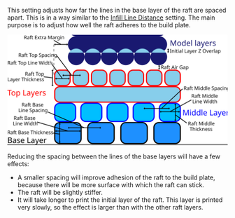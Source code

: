 This setting adjusts how far the lines in the base layer of the raft are spaced apart. This is in a way similar to the [Infill Line Distance](infill_line_distance.md) setting. The main purpose is to adjust how well the raft adheres to the build plate.

![Dimensions related to the raft](../images/raft_dimensions.svg)

Reducing the spacing between the lines of the base layers will have a few effects:
* A smaller spacing will improve adhesion of the raft to the build plate, because there will be more surface with which the raft can stick.
* The raft will be slightly stiffer.
* It will take longer to print the initial layer of the raft. This layer is printed very slowly, so the effect is larger than with the other raft layers.
